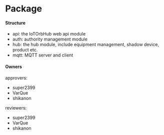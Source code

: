 # Package

#### Structure

* api: the IoTOrbHub web api module
* auth: authority management module
* hub: the hub module, include equipment management, shadow device, product etc.
* mqtt: MQTT server and client

#### Owners

approvers: 
- super2399
- VarQue
- shikanon

reviewers:
- super2399
- VarQue
- shikanon

